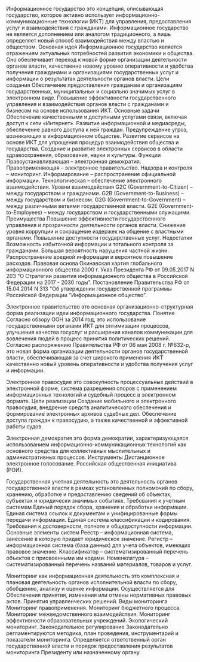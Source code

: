 Информационное государство
 это концепция, описывающая государство, которое активно использует информационно-коммуникационные технологии (ИКТ) для управления, предоставления услуг и взаимодействия с гражданами. Информационное государство не является дополнением или аналогом традиционного, а лишь определяет новый способ взаимодействия между властью и обществом.
 Основная идея
  Информационное государство является отражением актуальных потребностей развития экономики и общества. Оно обеспечивает переход к новой форме организации деятельности органов власти, качественно новому уровню оперативности и удобства получения гражданами и организациями государственных услуг и информации о результатах деятельности органов власти.
 Цели создания
  Обеспечение предоставления гражданам и организациям государственных, муниципальных и социально значимых услуг в электронном виде.
  Повышение эффективности государственного управления и взаимодействия органов власти с гражданами и бизнесом на основе использования ИКТ.
 Основные задачи
  Обеспечение качественными и доступными услугами связи, включая доступ к сети «Интернет».
  Развитие информационной и медиасреды, обеспечение равного доступа к ней граждан.
  Предупреждение угроз, возникающих в информационном обществе.
  Развитие сервисов на основе ИКТ для упрощения процедур взаимодействия общества и государства.
  Создание и развитие электронных сервисов в области здравоохранения, образования, науки и культуры.
 Функции
  Правоустанавливающая – электронная демократия.
  Правоприменяющая – электронное правительство.
  Надзора и контроля – мониторинг.
  Информирование – распространение официальной информации.
  Технологическая – обеспечение электронного взаимодействия.
 Уровни взаимодействия
  G2C (Government-to-Citizen) – между государством и гражданами.
  G2B (Government-to-Business) – между государством и бизнесом.
  G2G (Government-to-Government) – между различными ветвями государственной власти.
  G2E (Government-to-Employees) – между государством и государственными служащими.
 Преимущества
  Повышение эффективности государственного управления и прозрачности деятельности органов власти.
  Снижение уровня коррупции и сокращение издержек на общение с властными органами.
  Повышение доступности государственных услуг.
 Недостатки
  Возможность избыточной информации и тотального контроля за гражданами.
  Большая вероятность нарушения частной жизни.
  Распространение вредной информации и вероятное повышение расходов.
 Правовая основа
  Окинавская хартия глобального информационного общества 2000 г.
  Указ Президента РФ от 09.05.2017 N 203 "О Стратегии развития информационного общества в Российской Федерации на 2017 - 2030 годы".
  Постановление Правительства РФ от 15.04.2014 N 313 "Об утверждении государственной программы Российской Федерации "Информационное общество".

Электронное правительство
 это основная организационно-структурная форма реализации идеи информационного государства.
 Понятие
  Согласно обзору ООН за 2014 год, это использование государственными органами ИКТ для оптимизации процессов, улучшения качества госуслуг и расширения каналов коммуникации для вовлечения людей в процесс принятия политических решений.
  Согласно распоряжению Правительства РФ от 06 мая 2008 г. №632-р, это новая форма организации деятельности органов государственной власти, обеспечивающая за счет широкого применения ИКТ качественно новый уровень оперативности и удобства получения услуг и информации.

Электронное правосудие
 это совокупность процессуальных действий в электронной форме, система разрешения споров с применением информационных технологий и судебный процесс в электронном формате.
 Цели реализации
  Создание мобильного и электронного правосудия, внедрение средств аналитического обеспечения и формирование электронных архивов судебных дел.
  Обеспечение доступа граждан к правосудию, а также качественной и эффективной работы судов.

Электронная демократия
 это форма демократии, характеризующаяся использованием информационно-коммуникационных технологий как основного средства для коллективных мыслительных и административных процессов.
 Инструменты
  Дистанционное электронное голосование.
  Российская общественная инициатива (РОИ).

Государственная учетная деятельность
 это деятельность органов государственной власти в рамках установленных полномочий по сбору, хранению, обработке и предоставлению сведений об объектах, субъектах и юридически значимых событиях.
 Требования к учетным системам
  Единый порядок сбора, хранения и обработки информации.
  Единая система ссылок к документам и унифицированные формы передачи информации.
  Единая система классификации и кодирования.
  Требования к достоверности, полноте и общедоступности информации.
 Основные элементы систем
  Реестр – информационная система, занесение в которую придает юридическое значение.
  Регистр – информационная система (база данных) для учета объектов, имеющих правовое значение.
  Классификатор – систематизированный перечень объектов с присвоенными им кодами.
  Номенклатура – систематизированный перечень названий материалов, товаров и услуг.

Мониторинг как информационная деятельность
 это комплексная и плановая деятельность органов исполнительной власти по сбору, обобщению, анализу и оценке информации.
 Осуществляется для
  Обеспечения принятия, изменения или отмены нормативных правовых актов.
  Принятия управленческих решений.
 Виды мониторинга
  Мониторинг правоприменения.
  Мониторинг бюджетного процесса.
  Мониторинг межведомственного взаимодействия.
  Мониторинг эффективности образовательных учреждений.
  Экологический мониторинг.
 Законодательное регулирование
  Законодательно регламентируются методика, план проведения, инструментарий и показатели мониторинга.
  Определяется ответственный орган государственной власти и порядок предоставления результатов мониторинга Президенту или назначенному органу.